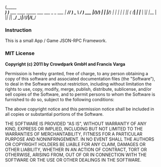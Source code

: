 (_____ \
 _____) )____ ___   ____ _____  ___  ___ _   _  ___
|  ____// ___) _ \ / ___) ___ |/___)/___) | | |/___)
| |    | |  | |_| ( (___| ____|___ |___ | |_| |___ |
|_|    |_|   \___/ \____)_____|___/(___/|____/(___/

### Instruction

This is a small App / Game JSON-RPC Framework.

### MIT License

__Copyright (c) 2011 by Crowdpark GmbH and Francis Varga__

Permission is hereby granted, free of charge, to any person obtaining a copy of this software and associated documentation files (the "Software"), to deal in the Software without restriction, including without limitation the rights to use, copy, modify, merge, publish, distribute, sublicense, and/or sell copies of the Software, and to permit persons to whom the Software is furnished to do so, subject to the following conditions:

The above copyright notice and this permission notice shall be included in all copies or substantial portions of the Software.

THE SOFTWARE IS PROVIDED "AS IS", WITHOUT WARRANTY OF ANY KIND, EXPRESS OR IMPLIED, INCLUDING BUT NOT LIMITED TO THE WARRANTIES OF MERCHANTABILITY, FITNESS FOR A PARTICULAR PURPOSE AND NONINFRINGEMENT. IN NO EVENT SHALL THE AUTHORS OR COPYRIGHT HOLDERS BE LIABLE FOR ANY CLAIM, DAMAGES OR OTHER LIABILITY, WHETHER IN AN ACTION OF CONTRACT, TORT OR OTHERWISE, ARISING FROM, OUT OF OR IN CONNECTION WITH THE SOFTWARE OR THE USE OR OTHER DEALINGS IN THE SOFTWARE.